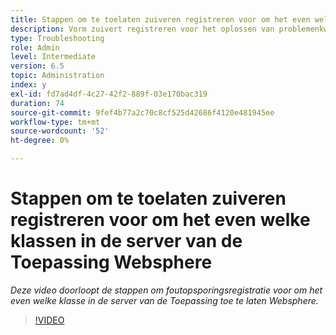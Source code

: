 ```yaml
---
title: Stappen om te toelaten zuiveren registreren voor om het even welke klassen in de server van de Toepassing WebSphere
description: Vorm zuivert registreren voor het oplossen van problemenkwesties met betrekking tot de server van de Toepassing WebSphere
type: Troubleshooting
role: Admin
level: Intermediate
version: 6.5
topic: Administration
index: y
exl-id: fd7ad4df-4c27-42f2-889f-03e170bac319
duration: 74
source-git-commit: 9fef4b77a2c70c8cf525d42686f4120e481945ee
workflow-type: tm+mt
source-wordcount: '52'
ht-degree: 0%

---
```


# Stappen om te toelaten zuiveren registreren voor om het even welke klassen in de server van de Toepassing Websphere

*Deze video doorloopt de stappen om foutopsporingsregistratie voor om het even welke klasse in de server van de Toepassing toe te laten Websphere.*

>[!VIDEO](https://video.tv.adobe.com/v/335523?quality=12&learn=on)
